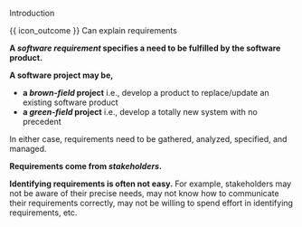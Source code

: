 <span id="title">Introduction</span>

<span id="prereqs"></span>

<span id="outcomes">{{ icon_outcome }} Can explain requirements</span>

<div id="body">

**A _software requirement_ specifies a need to be fulfilled by the software product.**

**A software project may be,**
* **a _brown-field_ project** i.e., develop a product to replace/update an existing software product
* **a _green-field_ project** i.e., develop a totally new system with no precedent

In either case, requirements need to be gathered, analyzed, specified, and managed.

**Requirements come from _stakeholders_.**

<box type="definition" seamless>
  <include src="../../common/definitions.md#def-stakeholder"/>  
</box>

**Identifying requirements is often not easy.** For example, stakeholders may not be aware of their precise needs, may not know how to communicate their requirements correctly, may not be willing to spend effort in identifying requirements, etc.

<!-- TODO: add more details -->

</div>

<div id="extras">
</div>